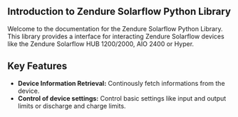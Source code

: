 ## Introduction to Zendure Solarflow Python Library

Welcome to the documentation for the Zendure Solarflow Python Library. This library provides a interface for interacting Zendure Solarflow devices like the Zendure Solarflow HUB 1200/2000, AIO 2400 or Hyper.

## Key Features

- **Device Information Retrieval:** Continously fetch informations from the device.<br>
- **Control of device settings:** Control basic settings like input and output limits or discharge and charge limits.<br>
